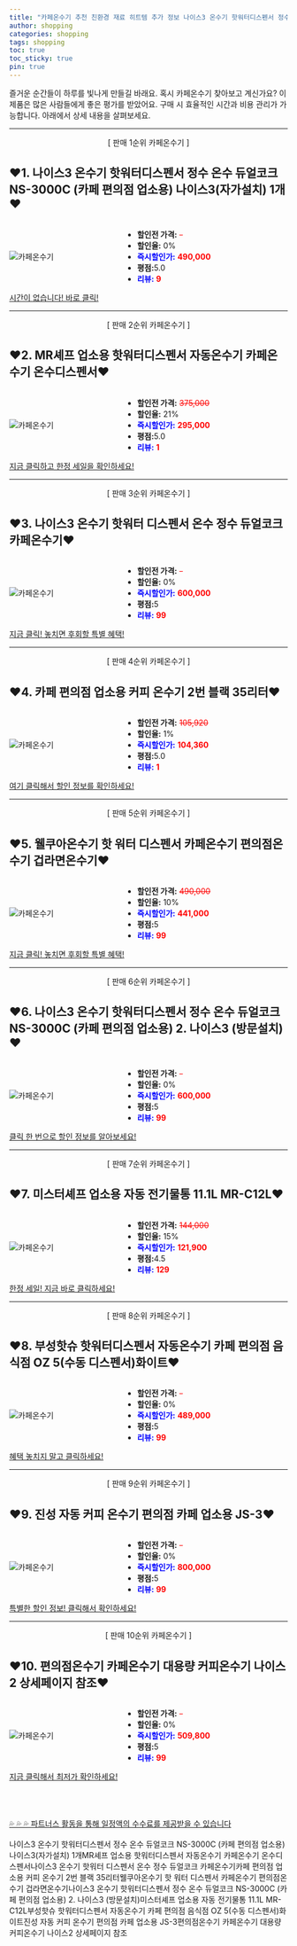 ```yaml
---
title: "카페온수기 추천 친환경 재료 히트템 추가 정보 나이스3 온수기 핫워터디스펜서 정수 온수"
author: shopping
categories: shopping
tags: shopping
toc: true
toc_sticky: true
pin: true
---
```

즐거운 순간들이 하루를 빛나게 만들길 바래요. 혹시 카페온수기 찾아보고 계신가요?  이 제품은 많은 사람들에게 좋은 평가를 받았어요. 구매 시 효율적인 시간과 비용 관리가 가능합니다. 아래에서 상세 내용을 살펴보세요.

---
<p class="toplist" style="margin: 0 auto; display: block; width: fit-content;">[ 판매 1순위 카페온수기 ]</p>

<h2><strong>❤️1. 나이스3 온수기 핫워터디스펜서 정수 온수 듀얼코크 NS-3000C (카페 편의점 업소용) 나이스3(자가설치) 1개❤️</strong></h2>

<div style="display: flex; align-items: center;">
    <div style="flex: 0.4;">
        <img src="https://thumbnail9.coupangcdn.com/thumbnails/remote/230x230ex/image/vendor_inventory/59ad/da614391d1b25537e97c4ce7780e0bec9ffc4e9adae34ff667ee6fecf4e9.jpg" alt="카페온수기" style="max-width: 100%;">
    </div>
    <div style="flex: 0.6; margin-left: 10px;">
        <ul>
            <li><strong>할인전 가격:</strong> <del style="color: red;">-</del></li>
            <li><strong>할인율:</strong> 0%</li>
            <li><span style='color:blue'><strong>즉시할인가:</strong></span> <span style='color:red'><strong>490,000</strong></span></li>
            <li><strong>평점:</strong>5.0</li>
            <li><span style='color:blue'><strong>리뷰:</strong></span> <span style='color:red'><strong>9</strong></span></li>
        </ul>
    </div>
</div>
<div class="center">
    <a href="https://William4Davisa.github.io?lptag=AF9450613&subid=githubio&pageKey=7565556142&traceid=V0-153&itemId=19941422432&vendorItemId=79237332899" class="myButton">
        시간이 없습니다! 바로 클릭!
    </a>
</div>


---
<p class="toplist" style="margin: 0 auto; display: block; width: fit-content;">[ 판매 2순위 카페온수기 ]</p>

<h2><strong>❤️2. MR셰프 업소용 핫워터디스펜서 자동온수기 카페온수기 온수디스펜서❤️</strong></h2>

<div style="display: flex; align-items: center;">
    <div style="flex: 0.4;">
        <img src="https://thumbnail10.coupangcdn.com/thumbnails/remote/230x230ex/image/vendor_inventory/cf7a/22fac4931b52c68361b8cb7195c43e0626039124a2d1dbc3fad328483c16.jpg" alt="카페온수기" style="max-width: 100%;">
    </div>
    <div style="flex: 0.6; margin-left: 10px;">
        <ul>
            <li><strong>할인전 가격:</strong> <del style="color: red;">375,000</del></li>
            <li><strong>할인율:</strong> 21%</li>
            <li><span style='color:blue'><strong>즉시할인가:</strong></span> <span style='color:red'><strong>295,000</strong></span></li>
            <li><strong>평점:</strong>5.0</li>
            <li><span style='color:blue'><strong>리뷰:</strong></span> <span style='color:red'><strong>1</strong></span></li>
        </ul>
    </div>
</div>
<div class="center">
    <a href="https://William4Davisa.github.io?lptag=AF9450613&subid=githubio&pageKey=7855724256&traceid=V0-153&itemId=21424492892&vendorItemId=88480650597" class="myButton">
        지금 클릭하고 한정 세일을 확인하세요!
    </a>
</div>


---
<p class="toplist" style="margin: 0 auto; display: block; width: fit-content;">[ 판매 3순위 카페온수기 ]</p>

<h2><strong>❤️3. 나이스3 온수기 핫워터 디스펜서 온수 정수 듀얼코크 카페온수기❤️</strong></h2>

<div style="display: flex; align-items: center;">
    <div style="flex: 0.4;">
        <img src="https://thumbnail8.coupangcdn.com/thumbnails/remote/230x230ex/image/vendor_inventory/d931/6c48bd0a317de46e56da351a523877f2b817e06c931615e073e36ec4834e.jpg" alt="카페온수기" style="max-width: 100%;">
    </div>
    <div style="flex: 0.6; margin-left: 10px;">
        <ul>
            <li><strong>할인전 가격:</strong> <del style="color: red;">-</del></li>
            <li><strong>할인율:</strong> 0%</li>
            <li><span style='color:blue'><strong>즉시할인가:</strong></span> <span style='color:red'><strong>600,000</strong></span></li>
            <li><strong>평점:</strong>5</li>
            <li><span style='color:blue'><strong>리뷰:</strong></span> <span style='color:red'><strong>99</strong></span></li>
        </ul>
    </div>
</div>
<div class="center">
    <a href="https://William4Davisa.github.io?lptag=AF9450613&subid=githubio&pageKey=7181035526&traceid=V0-153&itemId=18111257143&vendorItemId=85262879751" class="myButton">
        지금 클릭! 놓치면 후회할 특별 혜택!
    </a>
</div>


---
<p class="toplist" style="margin: 0 auto; display: block; width: fit-content;">[ 판매 4순위 카페온수기 ]</p>

<h2><strong>❤️4. 카페 편의점 업소용 커피 온수기 2번 블랙 35리터❤️</strong></h2>

<div style="display: flex; align-items: center;">
    <div style="flex: 0.4;">
        <img src="https://thumbnail9.coupangcdn.com/thumbnails/remote/230x230ex/image/vendor_inventory/d9ce/ff3595500b145b1c1ffa57647abb796f70b81528099af955d5954026eb6f.jpg" alt="카페온수기" style="max-width: 100%;">
    </div>
    <div style="flex: 0.6; margin-left: 10px;">
        <ul>
            <li><strong>할인전 가격:</strong> <del style="color: red;">105,920</del></li>
            <li><strong>할인율:</strong> 1%</li>
            <li><span style='color:blue'><strong>즉시할인가:</strong></span> <span style='color:red'><strong>104,360</strong></span></li>
            <li><strong>평점:</strong>5.0</li>
            <li><span style='color:blue'><strong>리뷰:</strong></span> <span style='color:red'><strong>1</strong></span></li>
        </ul>
    </div>
</div>
<div class="center">
    <a href="https://William4Davisa.github.io?lptag=AF9450613&subid=githubio&pageKey=4737308366&traceid=V0-153&itemId=6014481884&vendorItemId=87298710862" class="myButton">
        여기 클릭해서 할인 정보를 확인하세요!
    </a>
</div>


---
<p class="toplist" style="margin: 0 auto; display: block; width: fit-content;">[ 판매 5순위 카페온수기 ]</p>

<h2><strong>❤️5. 웰쿠아온수기 핫 워터 디스펜서 카페온수기 편의점온수기 겁라면온수기❤️</strong></h2>

<div style="display: flex; align-items: center;">
    <div style="flex: 0.4;">
        <img src="https://thumbnail7.coupangcdn.com/thumbnails/remote/230x230ex/image/vendor_inventory/4805/9733ea1b15d2cedc0bfa695317da015fc4be40b7e08c44f01c5f9a57efa6.jpg" alt="카페온수기" style="max-width: 100%;">
    </div>
    <div style="flex: 0.6; margin-left: 10px;">
        <ul>
            <li><strong>할인전 가격:</strong> <del style="color: red;">490,000</del></li>
            <li><strong>할인율:</strong> 10%</li>
            <li><span style='color:blue'><strong>즉시할인가:</strong></span> <span style='color:red'><strong>441,000</strong></span></li>
            <li><strong>평점:</strong>5</li>
            <li><span style='color:blue'><strong>리뷰:</strong></span> <span style='color:red'><strong>99</strong></span></li>
        </ul>
    </div>
</div>
<div class="center">
    <a href="https://William4Davisa.github.io?lptag=AF9450613&subid=githubio&pageKey=7779369470&traceid=V0-153&itemId=21022018312&vendorItemId=88085046752" class="myButton">
        지금 클릭! 놓치면 후회할 특별 혜택!
    </a>
</div>


---
<p class="toplist" style="margin: 0 auto; display: block; width: fit-content;">[ 판매 6순위 카페온수기 ]</p>

<h2><strong>❤️6. 나이스3 온수기 핫워터디스펜서 정수 온수 듀얼코크 NS-3000C (카페 편의점 업소용) 2. 나이스3 (방문설치)❤️</strong></h2>

<div style="display: flex; align-items: center;">
    <div style="flex: 0.4;">
        <img src="https://thumbnail9.coupangcdn.com/thumbnails/remote/230x230ex/image/vendor_inventory/9485/130c9d9dfa8f3f8e9acc21cc33c15237c3d637d8ed4a41ead52ff65b8cbe.jpg" alt="카페온수기" style="max-width: 100%;">
    </div>
    <div style="flex: 0.6; margin-left: 10px;">
        <ul>
            <li><strong>할인전 가격:</strong> <del style="color: red;">-</del></li>
            <li><strong>할인율:</strong> 0%</li>
            <li><span style='color:blue'><strong>즉시할인가:</strong></span> <span style='color:red'><strong>600,000</strong></span></li>
            <li><strong>평점:</strong>5</li>
            <li><span style='color:blue'><strong>리뷰:</strong></span> <span style='color:red'><strong>99</strong></span></li>
        </ul>
    </div>
</div>
<div class="center">
    <a href="https://William4Davisa.github.io?lptag=AF9450613&subid=githubio&pageKey=6612327987&traceid=V0-153&itemId=14999409114&vendorItemId=82222290108" class="myButton">
        클릭 한 번으로 할인 정보를 알아보세요!
    </a>
</div>


---
<p class="toplist" style="margin: 0 auto; display: block; width: fit-content;">[ 판매 7순위 카페온수기 ]</p>

<h2><strong>❤️7. 미스터셰프 업소용 자동 전기물통 11.1L MR-C12L❤️</strong></h2>

<div style="display: flex; align-items: center;">
    <div style="flex: 0.4;">
        <img src="https://thumbnail10.coupangcdn.com/thumbnails/remote/230x230ex/image/vendor_inventory/74e9/3233baaf99598e3575ed236028e3e9c790adc62b79e42a5c0c2a4c8a46ad.jpg" alt="카페온수기" style="max-width: 100%;">
    </div>
    <div style="flex: 0.6; margin-left: 10px;">
        <ul>
            <li><strong>할인전 가격:</strong> <del style="color: red;">144,000</del></li>
            <li><strong>할인율:</strong> 15%</li>
            <li><span style='color:blue'><strong>즉시할인가:</strong></span> <span style='color:red'><strong>121,900</strong></span></li>
            <li><strong>평점:</strong>4.5</li>
            <li><span style='color:blue'><strong>리뷰:</strong></span> <span style='color:red'><strong>129</strong></span></li>
        </ul>
    </div>
</div>
<div class="center">
    <a href="https://William4Davisa.github.io?lptag=AF9450613&subid=githubio&pageKey=5333682005&traceid=V0-153&itemId=7792198351&vendorItemId=90690576114" class="myButton">
        한정 세일! 지금 바로 클릭하세요!
    </a>
</div>


---
<p class="toplist" style="margin: 0 auto; display: block; width: fit-content;">[ 판매 8순위 카페온수기 ]</p>

<h2><strong>❤️8. 부성핫슈 핫워터디스펜서 자동온수기 카페 편의점 음식점 OZ 5(수동 디스펜서)화이트❤️</strong></h2>

<div style="display: flex; align-items: center;">
    <div style="flex: 0.4;">
        <img src="https://thumbnail9.coupangcdn.com/thumbnails/remote/230x230ex/image/vendor_inventory/7d55/218a815a12249a21585a1f817b21aa5624488533f13fba1fe9da406bb035.jpg" alt="카페온수기" style="max-width: 100%;">
    </div>
    <div style="flex: 0.6; margin-left: 10px;">
        <ul>
            <li><strong>할인전 가격:</strong> <del style="color: red;">-</del></li>
            <li><strong>할인율:</strong> 0%</li>
            <li><span style='color:blue'><strong>즉시할인가:</strong></span> <span style='color:red'><strong>489,000</strong></span></li>
            <li><strong>평점:</strong>5</li>
            <li><span style='color:blue'><strong>리뷰:</strong></span> <span style='color:red'><strong>99</strong></span></li>
        </ul>
    </div>
</div>
<div class="center">
    <a href="https://William4Davisa.github.io?lptag=AF9450613&subid=githubio&pageKey=8209782529&traceid=V0-153&itemId=23560493149&vendorItemId=90586483709" class="myButton">
        혜택 놓치지 말고 클릭하세요!
    </a>
</div>


---
<p class="toplist" style="margin: 0 auto; display: block; width: fit-content;">[ 판매 9순위 카페온수기 ]</p>

<h2><strong>❤️9. 진성 자동 커피 온수기 편의점 카페 업소용 JS-3❤️</strong></h2>

<div style="display: flex; align-items: center;">
    <div style="flex: 0.4;">
        <img src="https://thumbnail7.coupangcdn.com/thumbnails/remote/230x230ex/image/vendor_inventory/6b4a/1ebe1ddfd84ac72e5a1d01391cffe2a1c23e85b1b388574a8d1b02c25b7f.jpg" alt="카페온수기" style="max-width: 100%;">
    </div>
    <div style="flex: 0.6; margin-left: 10px;">
        <ul>
            <li><strong>할인전 가격:</strong> <del style="color: red;">-</del></li>
            <li><strong>할인율:</strong> 0%</li>
            <li><span style='color:blue'><strong>즉시할인가:</strong></span> <span style='color:red'><strong>800,000</strong></span></li>
            <li><strong>평점:</strong>5</li>
            <li><span style='color:blue'><strong>리뷰:</strong></span> <span style='color:red'><strong>99</strong></span></li>
        </ul>
    </div>
</div>
<div class="center">
    <a href="https://William4Davisa.github.io?lptag=AF9450613&subid=githubio&pageKey=6108451085&traceid=V0-153&itemId=11496192996&vendorItemId=78771473294" class="myButton">
        특별한 할인 정보! 클릭해서 확인하세요!
    </a>
</div>


---
<p class="toplist" style="margin: 0 auto; display: block; width: fit-content;">[ 판매 10순위 카페온수기 ]</p>

<h2><strong>❤️10. 편의점온수기 카페온수기 대용량 커피온수기 나이스2 상세페이지 참조❤️</strong></h2>

<div style="display: flex; align-items: center;">
    <div style="flex: 0.4;">
        <img src="https://thumbnail9.coupangcdn.com/thumbnails/remote/230x230ex/image/vendor_inventory/a028/064c4b8b6fd23c0e58b24cfccd97b9a8cd83bdf8f70deb1f20d55230b087.jpg" alt="카페온수기" style="max-width: 100%;">
    </div>
    <div style="flex: 0.6; margin-left: 10px;">
        <ul>
            <li><strong>할인전 가격:</strong> <del style="color: red;">-</del></li>
            <li><strong>할인율:</strong> 0%</li>
            <li><span style='color:blue'><strong>즉시할인가:</strong></span> <span style='color:red'><strong>509,800</strong></span></li>
            <li><strong>평점:</strong>5</li>
            <li><span style='color:blue'><strong>리뷰:</strong></span> <span style='color:red'><strong>99</strong></span></li>
        </ul>
    </div>
</div>
<div class="center">
    <a href="https://William4Davisa.github.io?lptag=AF9450613&subid=githubio&pageKey=6047794549&traceid=V0-153&itemId=11075976331&vendorItemId=79596461048" class="myButton">
        지금 클릭해서 최저가 확인하세요!
    </a>
</div>

<br><br><br>[💦 💦 💦 파트너스 활동을 통해 일정액의 수수료를 제공받을 수 있습니다](https://link.coupang.com/a/bcpT2c)<br><br>나이스3 온수기 핫워터디스펜서 정수 온수 듀얼코크 NS-3000C (카페 편의점 업소용) 나이스3(자가설치) 1개MR셰프 업소용 핫워터디스펜서 자동온수기 카페온수기 온수디스펜서나이스3 온수기 핫워터 디스펜서 온수 정수 듀얼코크 카페온수기카페 편의점 업소용 커피 온수기 2번 블랙 35리터웰쿠아온수기 핫 워터 디스펜서 카페온수기 편의점온수기 겁라면온수기나이스3 온수기 핫워터디스펜서 정수 온수 듀얼코크 NS-3000C (카페 편의점 업소용) 2. 나이스3 (방문설치)미스터셰프 업소용 자동 전기물통 11.1L MR-C12L부성핫슈 핫워터디스펜서 자동온수기 카페 편의점 음식점 OZ 5(수동 디스펜서)화이트진성 자동 커피 온수기 편의점 카페 업소용 JS-3편의점온수기 카페온수기 대용량 커피온수기 나이스2 상세페이지 참조